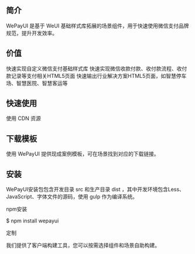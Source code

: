 ## 简介
WePayUI 是基于 WeUI 基础样式库拓展的场景组件，用于快速使用微信支付品牌规范，提升开发效率。

## 价值

快速实现自定义微信支付基础样式库
快速实现微信收款付款、收付款流程、收付款记录等支付相关HTML5页面
快速输出行业解决方案HTML5页面，如智慧停车场、智慧医院、智慧客运等

## 快速使用

使用 CDN 资源
<!-- WePayUI 核心CSS 文件，压缩版 -->
<link rel="stylesheet" href="https://wx.gtimg.com/res/css/wepayui/0.0.1/wepayui.min.css">

<!-- WePayUI 核心CSS 文件，未压缩版，含less源码预览 -->
<link rel="stylesheet" href="https://wx.gtimg.com/res/css/wepayui/0.0.1/wepayui.css">

## 下载模板

使用 WePayUI 提供现成案例模板，可在场景找到对应的下载链接。

## 安装

WePayUI安装包包含开发目录 src 和生产目录 dist ，其中开发环境包含Less、JavaScript、字体文件的源码，使用 gulp 作为编译系统。

npm安装

$ npm install wepayui

定制

我们提供了客户端构建工具，您可以按需选择组件和场景自助构建。
